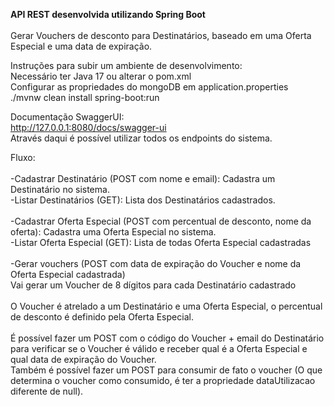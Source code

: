 <b>API REST desenvolvida utilizando Spring Boot<br><br></b>
Gerar Vouchers de desconto para Destinatários, baseado em uma Oferta Especial e uma data de expiração.

Instruções para subir um ambiente de desenvolvimento:<br>
Necessário ter Java 17 ou alterar o pom.xml <br>
Configurar as propriedades do mongoDB em application.properties<br>
./mvnw clean install spring-boot:run 


Documentação SwaggerUI:<br>
http://127.0.0.1:8080/docs/swagger-ui <br>
Através daqui é possível utilizar todos os endpoints do sistema.<br>

Fluxo:<br>
<br>
-Cadastrar Destinatário (POST com nome e email): Cadastra um Destinatário no sistema. <br> 
-Listar Destinatários (GET): Lista dos Destinatários cadastrados. <br>
<br>
-Cadastrar Oferta Especial (POST com percentual de desconto, nome da oferta): Cadastra uma Oferta Especial no sistema.<br>
-Listar Oferta Especial (GET): Lista de todas Oferta Especial cadastradas<br>
<br>
-Gerar vouchers (POST com data de expiração do Voucher e nome da Oferta Especial cadastrada)<br>
Vai gerar um Voucher de 8 dígitos para cada Destinatário cadastrado<br>
<br>
O Voucher é atrelado a um Destinatário e uma Oferta Especial, o percentual de desconto é definido pela Oferta Especial.<br>
<br>
É possível fazer um POST  com o código do Voucher + email do Destinatário para verificar se o Voucher é válido e receber qual é a Oferta Especial e qual data de expiração do Voucher. <br>
Também é possível fazer um POST para consumir de fato o voucher (O que determina o voucher como consumido, é ter a propriedade dataUtilizacao diferente de null).<br>

